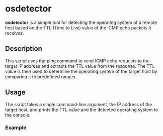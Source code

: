 # osdetector

**osdetector** is a simple tool for detecting the operating system of a remote host based on the TTL (Time to Live) value of the ICMP echo packets it receives.

## Description

This script uses the ping command to send ICMP echo requests to the target IP address and extracts the TTL value from the response.
The TTL value is then used to determine the operating system of the target host by comparing it to predefined ranges.

## Usage

The script takes a single command-line argument, the IP address of the target host, and prints the TTL value and the detected operating system to the console.

### Example
 ```python osdetector.py 192.168.1.1
